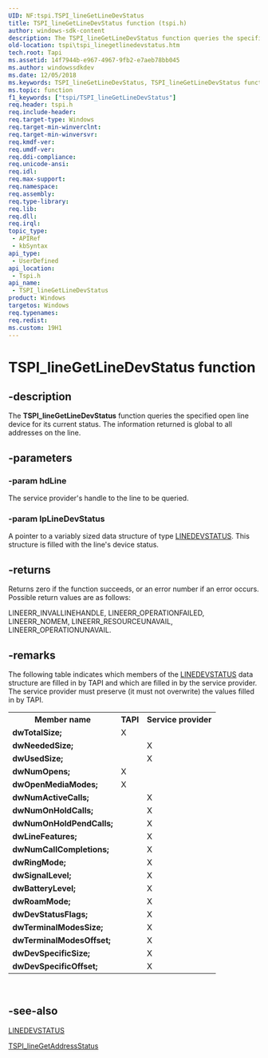 ```yaml
---
UID: NF:tspi.TSPI_lineGetLineDevStatus
title: TSPI_lineGetLineDevStatus function (tspi.h)
author: windows-sdk-content
description: The TSPI_lineGetLineDevStatus function queries the specified open line device for its current status. The information returned is global to all addresses on the line.
old-location: tspi\tspi_linegetlinedevstatus.htm
tech.root: Tapi
ms.assetid: 14f7944b-e967-4967-9fb2-e7aeb78bb045
ms.author: windowssdkdev
ms.date: 12/05/2018
ms.keywords: TSPI_lineGetLineDevStatus, TSPI_lineGetLineDevStatus function [TAPI 2.2], _tspi_tspi_linegetlinedevstatus, tspi.tspi_linegetlinedevstatus, tspi/TSPI_lineGetLineDevStatus
ms.topic: function
f1_keywords: ["tspi/TSPI_lineGetLineDevStatus"]
req.header: tspi.h
req.include-header: 
req.target-type: Windows
req.target-min-winverclnt: 
req.target-min-winversvr: 
req.kmdf-ver: 
req.umdf-ver: 
req.ddi-compliance: 
req.unicode-ansi: 
req.idl: 
req.max-support: 
req.namespace: 
req.assembly: 
req.type-library: 
req.lib: 
req.dll: 
req.irql: 
topic_type:
 - APIRef
 - kbSyntax
api_type:
 - UserDefined
api_location:
 - Tspi.h
api_name:
 - TSPI_lineGetLineDevStatus
product: Windows
targetos: Windows
req.typenames: 
req.redist: 
ms.custom: 19H1
---
```


# TSPI_lineGetLineDevStatus function


## -description


The 
<b>TSPI_lineGetLineDevStatus</b> function queries the specified open line device for its current status. The information returned is global to all addresses on the line.


## -parameters




### -param hdLine

The service provider's handle to the line to be queried.


### -param lpLineDevStatus

A pointer to a variably sized data structure of type 
<a href="https://docs.microsoft.com/windows/desktop/api/tapi/ns-tapi-linedevstatus_tag">LINEDEVSTATUS</a>. This structure is filled with the line's device status.


## -returns



Returns zero if the function succeeds, or an error number if an error occurs. Possible return values are as follows:

LINEERR_INVALLINEHANDLE, LINEERR_OPERATIONFAILED, LINEERR_NOMEM, LINEERR_RESOURCEUNAVAIL, LINEERR_OPERATIONUNAVAIL.




## -remarks



The following table indicates which members of the 
<a href="https://docs.microsoft.com/windows/desktop/api/tapi/ns-tapi-linedevstatus_tag">LINEDEVSTATUS</a> data structure are filled in by TAPI and which are filled in by the service provider. The service provider must preserve (it must not overwrite) the values filled in by TAPI.

<table>
<tr>
<th>Member name</th>
<th>TAPI</th>
<th>Service provider</th>
</tr>
<tr>
<td><b>dwTotalSize;</b></td>
<td>X</td>
<td></td>
</tr>
<tr>
<td><b>dwNeededSize;</b></td>
<td></td>
<td>X</td>
</tr>
<tr>
<td><b>dwUsedSize;</b></td>
<td></td>
<td>X</td>
</tr>
<tr>
<td><b>dwNumOpens;</b></td>
<td>X</td>
<td></td>
</tr>
<tr>
<td><b>dwOpenMediaModes;</b></td>
<td>X</td>
<td></td>
</tr>
<tr>
<td><b>dwNumActiveCalls;</b></td>
<td></td>
<td>X</td>
</tr>
<tr>
<td><b>dwNumOnHoldCalls;</b></td>
<td></td>
<td>X</td>
</tr>
<tr>
<td><b>dwNumOnHoldPendCalls;</b></td>
<td></td>
<td>X</td>
</tr>
<tr>
<td><b>dwLineFeatures;</b></td>
<td></td>
<td>X</td>
</tr>
<tr>
<td><b>dwNumCallCompletions;</b></td>
<td></td>
<td>X</td>
</tr>
<tr>
<td><b>dwRingMode;</b></td>
<td></td>
<td>X</td>
</tr>
<tr>
<td><b>dwSignalLevel;</b></td>
<td></td>
<td>X</td>
</tr>
<tr>
<td><b>dwBatteryLevel;</b></td>
<td></td>
<td>X</td>
</tr>
<tr>
<td><b>dwRoamMode;</b></td>
<td></td>
<td>X</td>
</tr>
<tr>
<td><b>dwDevStatusFlags;</b></td>
<td></td>
<td>X</td>
</tr>
<tr>
<td><b>dwTerminalModesSize;</b></td>
<td></td>
<td>X</td>
</tr>
<tr>
<td><b>dwTerminalModesOffset;</b></td>
<td></td>
<td>X</td>
</tr>
<tr>
<td><b>dwDevSpecificSize;</b></td>
<td></td>
<td>X</td>
</tr>
<tr>
<td><b>dwDevSpecificOffset;</b></td>
<td></td>
<td>X</td>
</tr>
</table>
 




## -see-also




<a href="https://docs.microsoft.com/windows/desktop/api/tapi/ns-tapi-linedevstatus_tag">LINEDEVSTATUS</a>



<a href="https://docs.microsoft.com/windows/desktop/api/tspi/nf-tspi-tspi_linegetaddressstatus">TSPI_lineGetAddressStatus</a>
 

 

